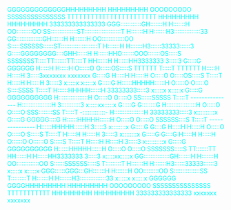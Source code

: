 <span style="color: cyan;">
    GGGGGGGGGGGGGHHHHHHHHH     HHHHHHHHH     OOOOOOOOO        SSSSSSSSSSSSSSS TTTTTTTTTTTTTTTTTTTTTTT                 HHHHHHHHH     HHHHHHHHH 333333333333333                       
 GGG::::::::::::GH:::::::H     H:::::::H   OO:::::::::OO    SS:::::::::::::::ST:::::::::::::::::::::T                 H:::::::H     H:::::::H3:::::::::::::::33                     
GG:::::::::::::::GH:::::::H     H:::::::H OO:::::::::::::OO S:::::SSSSSS::::::ST:::::::::::::::::::::T                 H:::::::H     H:::::::H3::::::33333::::::3                    
G:::::GGGGGGGG::::GHH::::::H     H::::::HHO:::::::OOO:::::::OS:::::S     SSSSSSST:::::TT:::::::TT:::::T                 HH::::::H     H::::::HH3333333     3:::::3                    
G:::::G       GGGGGG  H:::::H     H:::::H  O::::::O   O::::::OS:::::S            TTTTTT  T:::::T  TTTTTT                   H:::::H     H:::::H              3:::::3xxxxxxx      xxxxxxx
G:::::G                H:::::H     H:::::H  O:::::O     O:::::OS:::::S                    T:::::T                           H:::::H     H:::::H              3:::::3 x:::::x    x:::::x 
G:::::G                H::::::HHHHH::::::H  O:::::O     O:::::O S::::SSSS                 T:::::T                           H::::::HHHHH::::::H      33333333:::::3   x:::::x  x:::::x  
G:::::G    GGGGGGGGGG  H:::::::::::::::::H  O:::::O     O:::::O  SS::::::SSSSS            T:::::T         ---------------   H:::::::::::::::::H      3:::::::::::3     x:::::xx:::::x   
G:::::G    G::::::::G  H:::::::::::::::::H  O:::::O     O:::::O    SSS::::::::SS          T:::::T         -:::::::::::::-   H:::::::::::::::::H      33333333:::::3     x::::::::::x    
G:::::G    GGGGG::::G  H::::::HHHHH::::::H  O:::::O     O:::::O       SSSSSS::::S         T:::::T         ---------------   H::::::HHHHH::::::H              3:::::3     x::::::::x     
G:::::G        G::::G  H:::::H     H:::::H  O:::::O     O:::::O            S:::::S        T:::::T                           H:::::H     H:::::H              3:::::3     x::::::::x     
G:::::G       G::::G  H:::::H     H:::::H  O::::::O   O::::::O            S:::::S        T:::::T                           H:::::H     H:::::H              3:::::3    x::::::::::x    
G:::::G    GGGGGGGGGG  H::::::HHHHH::::::H  O:::::O     O:::::O       SSSSSSS:::::S      TT:::::::TT                       HH::::::H     H::::::HH3333333     3:::::3   x:::::xx:::::x   
 GG:::::::::::::::GH:::::::H     H:::::::H OO:::::::::::::OO S::::::SSSSSS:::::S      T:::::::::T                       H:::::::H     H:::::::H3::::::33333::::::3  x:::::x  x:::::x  
   GGG::::::GGG:::GH:::::::H     H:::::::H   OO:::::::::OO   S:::::::::::::::SS       T:::::::::T                       H:::::::H     H:::::::H3:::::::::::::::33  x:::::x    x:::::x 
      GGGGGG   GGGGHHHHHHHHH     HHHHHHHHH     OOOOOOOOO      SSSSSSSSSSSSSSS         TTTTTTTTTTT                       HHHHHHHHH     HHHHHHHHH 333333333333333   xxxxxxx      xxxxxxx
</span>
